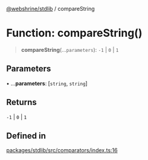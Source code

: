 [@webshrine/stdlib](../globals.md) / compareString

# Function: compareString()

> **compareString**(...`parameters`): `-1` \| `0` \| `1`

## Parameters

• ...**parameters**: [`string`, `string`]

## Returns

`-1` \| `0` \| `1`

## Defined in

[packages/stdlib/src/comparators/index.ts:16](https://github.com/webshrine/webshrine/blob/0e16c5948921e0c95cce645760c4a8b0855b196b/packages/stdlib/src/comparators/index.ts#L16)
